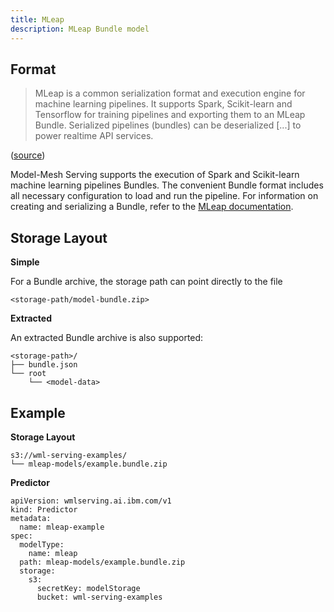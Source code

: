 ```yaml
---
title: MLeap
description: MLeap Bundle model
---
```


## Format

> MLeap is a common serialization format and execution engine for machine learning pipelines. It supports Spark, Scikit-learn and Tensorflow for training pipelines and exporting them to an MLeap Bundle. Serialized pipelines (bundles) can be deserialized [...] to power realtime API services.

([source](https://mleap-docs.combust.ml/))

Model-Mesh Serving supports the execution of Spark and Scikit-learn machine learning
pipelines Bundles. The convenient Bundle format includes all necessary
configuration to load and run the pipeline. For information on creating and
serializing a Bundle, refer to the
[MLeap documentation](https://mleap-docs.combust.ml/mleap-runtime/bundle.html).

## Storage Layout

**Simple**

For a Bundle archive, the storage path can point directly to the file

```
<storage-path/model-bundle.zip>
```

**Extracted**

An extracted Bundle archive is also supported:

```
<storage-path>/
├── bundle.json
└── root
    └── <model-data>
```

## Example

**Storage Layout**

```
s3://wml-serving-examples/
└── mleap-models/example.bundle.zip
```

**Predictor**

```
apiVersion: wmlserving.ai.ibm.com/v1
kind: Predictor
metadata:
  name: mleap-example
spec:
  modelType:
    name: mleap
  path: mleap-models/example.bundle.zip
  storage:
    s3:
      secretKey: modelStorage
      bucket: wml-serving-examples
```
